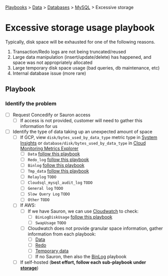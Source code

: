 [Playbooks](../../../../README.md) > [Data](../../../README.md) >
[Databases](../../README.md) > [MySQL](../../README.md) > Excessive storage

# Excessive storage usage playbook   

Typically, disk space will be exhausted for one of the following reasons.   
1. Transaction/Redo logs are not being truncated/reused
2. Large data manipulation (insert/update/delete) has happened, and space was not appropriately allocated
3. Large temporary disk space usage (bad queries, db maintenance, etc)
4. Internal database issue (more rare)

## Playbook

### Identify the problem

- [ ] Request Concedify or Sauron access
  - [ ] If access is not provided, customer will need to gather this information for us
- [ ] Identify the type of data taking up an unexpected amount of space
    - [ ] If GCP, view `disk/bytes_used_by_data_type` metric type in [System Insights](https://cloud.google.com/sql/docs/postgres/use-system-insights#metrics-pg) or `database/disk/bytes_used_by_data_type` in [Cloud Monitoring Metrics Explorer](https://cloud.google.com/monitoring/charts/metrics-explorer)
      - [ ] `Data` [follow this playbook](storage/pb_data_excessive.md)
      - [ ] `Redo_log` [follow this playbook](storage/pb_redo_excessive.md)
      - [ ] `Binlog` [follow this playbook](storage/pb_binlog_excessive.md)
      - [ ] `Tmp_data` [follow this playbook](storage/pb_tmp_excessive.md)
      - [ ] `Relaylog` `TODO`
      - [ ] `Cloudsql_mysql_audit_log` `TODO`
      - [ ] `General log` `TODO`
      - [ ] `Slow Query Log` `TODO`    
      - [ ] `Other` `TODO`
    - [ ] If AWS: 
      - [ ] If we have Sauron, we can use [Cloudwatch](https://docs.aws.amazon.com/AmazonRDS/latest/UserGuide/rds-metrics.html) to check: 
        - [ ] `BinLogDiskUsage` [follow this playbook](storage/pb_binlog_excessive.md)
        - [ ] `SwapUsage` `TODO`
      - [ ] Cloudwatch does not provide granular space information, gather information from each playbook:
        - [ ] [Data](storage/pb_data_excessive.md)
        - [ ] [Redo](storage/pb_redo_excessive.md)
        - [ ] [Temporary data](storage/pb_tmp_excessive.md)
        - [ ] If no Sauron, then also the [BinLog](storage/pb_binlog_excessive.md) playbook
    - [ ] If self-hosted (**best effort, follow each sub-playbook under [storage](storage)**)
